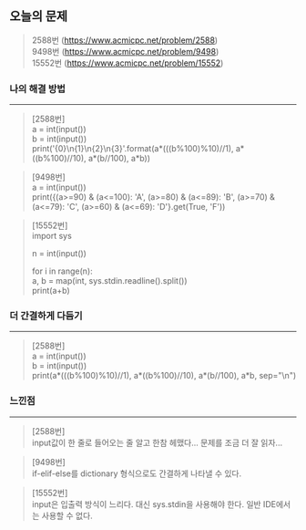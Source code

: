 ## 오늘의 문제

>2588번 (https://www.acmicpc.net/problem/2588)   
>9498번 (https://www.acmicpc.net/problem/9498)   
>15552번 (https://www.acmicpc.net/problem/15552)
   
### 나의 해결 방법
--------------
   
>[2588번]   
>a = int(input())   
>b = int(input())   
>print('{0}\n{1}\n{2}\n{3}'.format(a*(((b%100)%10)//1), a*((b%100)//10), a*(b//100), a*b))   
   
>[9498번]   
>a = int(input())   
>print({(a>=90) & (a<=100): 'A', (a>=80) & (a<=89): 'B', (a>=70) & (a<=79): 'C', (a>=60) & (a<=69): 'D'}.get(True, 'F'))   
   
>[15552번]   
>import sys   
>   
>n = int(input())   
>   
>for i in range(n):   
>    a, b = map(int, sys.stdin.readline().split())   
>    print(a+b)   
   
### 더 간결하게 다듬기
-----------------

>[2588번]   
>a = int(input())   
>b = int(input())   
>print(a*(((b%100)%10)//1), a*((b%100)//10), a*(b//100), a*b, sep="\n")   
   
   
### 느낀점
--------
>[2588번]   
>input값이 한 줄로 들어오는 줄 알고 한참 헤맸다... 문제를 조금 더 잘 읽자...

>[9498번]   
>if-elif-else를 dictionary 형식으로도 간결하게 나타낼 수 있다.

>[15552번]   
>input은 입출력 방식이 느리다. 대신 sys.stdin을 사용해야 한다. 일반 IDE에서는 사용할 수 없다.
